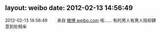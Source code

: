 layout: weibo
date: 2012-02-13 14:56:49
---
<meta name="referrer" content="no-referrer" />

2012-02-13 14:56:49  &nbsp;&nbsp;&nbsp;&nbsp;&nbsp;&nbsp; 来自 <a href="http://weibo.com/" rel="nofollow">微博 weibo.com</a>
咳…… 有的男人有男人陪却肆意到处相亲 ​​​
